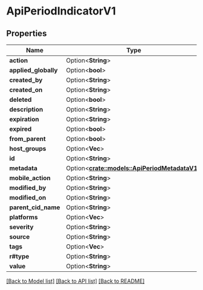 # ApiPeriodIndicatorV1

## Properties

Name | Type | Description | Notes
------------ | ------------- | ------------- | -------------
**action** | Option<**String**> |  | [optional]
**applied_globally** | Option<**bool**> |  | [optional]
**created_by** | Option<**String**> |  | [optional]
**created_on** | Option<**String**> |  | [optional]
**deleted** | Option<**bool**> |  | [optional]
**description** | Option<**String**> |  | [optional]
**expiration** | Option<**String**> |  | [optional]
**expired** | Option<**bool**> |  | [optional]
**from_parent** | Option<**bool**> |  | [optional]
**host_groups** | Option<**Vec<String>**> |  | [optional]
**id** | Option<**String**> |  | [optional]
**metadata** | Option<[**crate::models::ApiPeriodMetadataV1**](api.MetadataV1.md)> |  | [optional]
**mobile_action** | Option<**String**> |  | [optional]
**modified_by** | Option<**String**> |  | [optional]
**modified_on** | Option<**String**> |  | [optional]
**parent_cid_name** | Option<**String**> |  | [optional]
**platforms** | Option<**Vec<String>**> |  | [optional]
**severity** | Option<**String**> |  | [optional]
**source** | Option<**String**> |  | [optional]
**tags** | Option<**Vec<String>**> |  | [optional]
**r#type** | Option<**String**> |  | [optional]
**value** | Option<**String**> |  | [optional]

[[Back to Model list]](../README.md#documentation-for-models) [[Back to API list]](../README.md#documentation-for-api-endpoints) [[Back to README]](../README.md)


